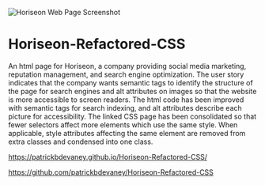 ![Horiseon Web Page Screenshot](https://user-images.githubusercontent.com/79435941/110258403-71f6da80-7f70-11eb-9cb4-31f4458eee74.jpeg)
# Horiseon-Refactored-CSS
An html page for Horiseon, a company providing social media marketing, reputation management, and search engine optimization. The user story indicates that the company wants semantic tags to identify the structure of the page for search engines and alt attributes on images so that the website is more accessible to screen readers. The html code has been improved with semantic tags for search indexing, and alt attributes describe each picture for accessibility. The linked CSS page has been consolidated so that fewer selectors affect more elements which use the same style. When applicable, style attributes affecting the same element are removed from extra classes and condensed into one class. 

https://patrickbdevaney.github.io/Horiseon-Refactored-CSS/

https://github.com/patrickbdevaney/Horiseon-Refactored-CSS

